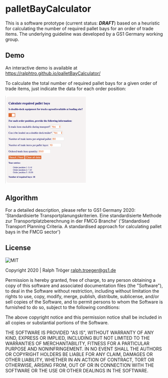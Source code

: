 # palletBayCalculator
This is a software prototype (current status: <b><i>DRAFT</i></b>) based on a heuristic for calculating the number of required pallet bays for an order of trade items. The underlying guideline was developed by a GS1 Germany working group.


## Demo  
An interactive demo is available at https://ralphtro.github.io/palletBayCalculator/

To calculate the total number of required pallet bays for a given order of trade items, just indicate the data for each order position:

<img src="PalletBayCalculatorScreenshot.png" width="50%">


## Algorithm
For a detailed description, please refer to GS1 Germany 2020: 'Standardisierte Transportplanungskriterien. Eine standardisierte Methode zur Transportplatzberechnung in der FMCG Branche' ('Standardised Transport Planning Criteria. A standardised approach for calculating pallet bays in the FMCG sector')


## License

<img alt="MIT" style="border-width:0" src="https://opensource.org/files/OSIApproved_1.png" width="150px;"/><br />

Copyright 2020 | Ralph Tröger <ralph.troeger@gs1.de> 

Permission is hereby granted, free of charge, to any person obtaining a copy of this software and associated documentation files (the "Software"), to deal in the Software without restriction, including without limitation the rights to use, copy, modify, merge, publish, distribute, sublicense, and/or sell copies of the Software, and to permit persons to whom the Software is furnished to do so, subject to the following conditions:

The above copyright notice and this permission notice shall be included in all copies or substantial portions of the Software.

THE SOFTWARE IS PROVIDED "AS IS", WITHOUT WARRANTY OF ANY KIND, EXPRESS OR IMPLIED, INCLUDING BUT NOT LIMITED TO THE WARRANTIES OF MERCHANTABILITY, FITNESS FOR A PARTICULAR PURPOSE AND NONINFRINGEMENT. IN NO EVENT SHALL THE AUTHORS OR COPYRIGHT HOLDERS BE LIABLE FOR ANY CLAIM, DAMAGES OR OTHER LIABILITY, WHETHER IN AN ACTION OF CONTRACT, TORT OR OTHERWISE, ARISING FROM, OUT OF OR IN CONNECTION WITH THE SOFTWARE OR THE USE OR OTHER DEALINGS IN THE SOFTWARE.
